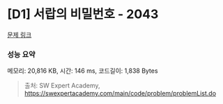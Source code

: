 # [D1] 서랍의 비밀번호 - 2043 

[문제 링크](https://swexpertacademy.com/main/code/problem/problemDetail.do?contestProbId=AV5QJ_8KAx8DFAUq) 

### 성능 요약

메모리: 20,816 KB, 시간: 146 ms, 코드길이: 1,838 Bytes



> 출처: SW Expert Academy, https://swexpertacademy.com/main/code/problem/problemList.do